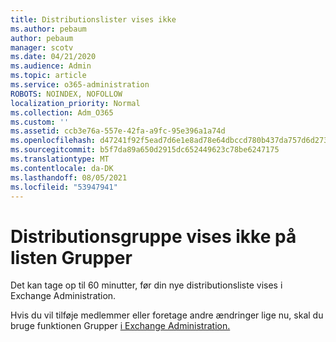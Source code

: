 ```yaml
---
title: Distributionslister vises ikke
ms.author: pebaum
author: pebaum
manager: scotv
ms.date: 04/21/2020
ms.audience: Admin
ms.topic: article
ms.service: o365-administration
ROBOTS: NOINDEX, NOFOLLOW
localization_priority: Normal
ms.collection: Adm_O365
ms.custom: ''
ms.assetid: ccb3e76a-557e-42fa-a9fc-95e396a1a74d
ms.openlocfilehash: d47241f92f5ead7d6e1e8ad78e64dbccd780b437da757d6d273778fcc5372378
ms.sourcegitcommit: b5f7da89a650d2915dc652449623c78be6247175
ms.translationtype: MT
ms.contentlocale: da-DK
ms.lasthandoff: 08/05/2021
ms.locfileid: "53947941"
---
```

# <a name="distribution-group-not-showing-in-groups-list"></a>Distributionsgruppe vises ikke på listen Grupper

Det kan tage op til 60 minutter, før din nye distributionsliste vises i Exchange Administration.
  
Hvis du vil tilføje medlemmer eller foretage andre ændringer lige nu, skal du bruge funktionen Grupper [i Exchange Administration.](https://outlook.office365.com/ecp/?rfr=Admin_o365&amp;exsvurl=1&amp;mkt=en-US.aspx)
  

